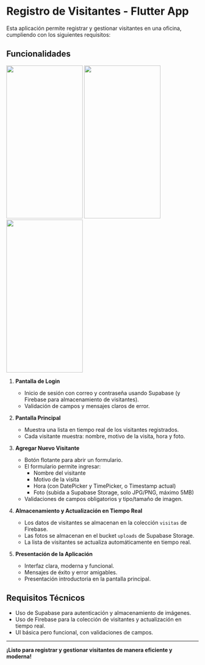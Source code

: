 # Registro de Visitantes - Flutter App

Esta aplicación permite registrar y gestionar visitantes en una oficina, cumpliendo con los siguientes requisitos:

## Funcionalidades

<p float="left">
  <img src="https://github.com/user-attachments/assets/6618cc24-0a14-41af-bcbb-09d4c22e0534" width="200" height="400">
  <img src="https://github.com/user-attachments/assets/9a829c13-29cf-4813-b180-e5cfbafb48ef" width="200" height="400">
   <img src="https://github.com/user-attachments/assets/adf63c21-462b-46dc-8530-21f7285ef501" width="200" height="400">
</p>


1. **Pantalla de Login**
   - Inicio de sesión con correo y contraseña usando Supabase (y Firebase para almacenamiento de visitantes).
   - Validación de campos y mensajes claros de error.

2. **Pantalla Principal**
   - Muestra una lista en tiempo real de los visitantes registrados.
   - Cada visitante muestra: nombre, motivo de la visita, hora y foto.

3. **Agregar Nuevo Visitante**
   - Botón flotante para abrir un formulario.
   - El formulario permite ingresar:
     - Nombre del visitante
     - Motivo de la visita
     - Hora (con DatePicker y TimePicker, o Timestamp actual)
     - Foto (subida a Supabase Storage, solo JPG/PNG, máximo 5MB)
   - Validaciones de campos obligatorios y tipo/tamaño de imagen.

4. **Almacenamiento y Actualización en Tiempo Real**
   - Los datos de visitantes se almacenan en la colección `visitas` de Firebase.
   - Las fotos se almacenan en el bucket `uploads` de Supabase Storage.
   - La lista de visitantes se actualiza automáticamente en tiempo real.

5. **Presentación de la Aplicación**
   - Interfaz clara, moderna y funcional.
   - Mensajes de éxito y error amigables.
   - Presentación introductoria en la pantalla principal.

## Requisitos Técnicos
- Uso de Supabase para autenticación y almacenamiento de imágenes.
- Uso de Firebase para la colección de visitantes y actualización en tiempo real.
- UI básica pero funcional, con validaciones de campos.

---

**¡Listo para registrar y gestionar visitantes de manera eficiente y moderna!**
